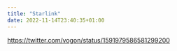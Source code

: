 ```yaml
---
title: "Starlink"
date: 2022-11-14T23:40:35+01:00
---
```


https://twitter.com/vogon/status/1591979586581299200

